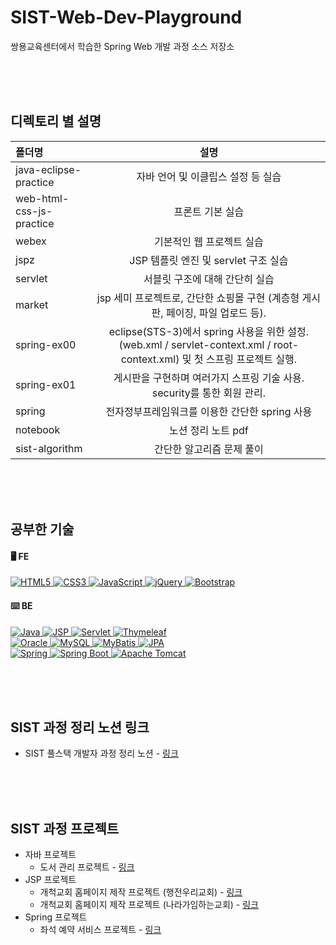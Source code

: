 # SIST-Web-Dev-Playground
쌍용교육센터에서 학습한 Spring Web 개발 과정 소스 저장소

<br><br><br>

## 디렉토리 별 설명
|폴더명|설명|
|:---|:---:|
|java-eclipse-practice|자바 언어 및 이클립스 설정 등 실습|
|web-html-css-js-practice|프론트 기본 실습|
|webex|기본적인 웹 프로젝트 실습|
|jspz|JSP 템플릿 엔진 및 servlet 구조 실습|
|servlet|서블릿 구조에 대해 간단히 실습|
|market|jsp 세미 프로젝트로, 간단한 쇼핑몰 구현 (계층형 게시판, 페이징, 파일 업로드 등).|
|spring-ex00|eclipse(STS-3)에서 spring 사용을 위한 설정. (web.xml / servlet-context.xml / root-context.xml) 및 첫 스프링 프로젝트 실행.|
|spring-ex01|게시판을 구현하며 여러가지 스프링 기술 사용. security를 통한 회원 관리.|
|spring|전자정부프레임워크를 이용한 간단한 spring 사용|
|notebook|노션 정리 노트 pdf|
|sist-algorithm|간단한 알고리즘 문제 풀이|

<br><br><br>


## 공부한 기술
#### 🖥️ FE

<a href="https://www.w3.org/TR/html52/" target="_blank">
  <img src="https://img.shields.io/badge/-HTML5-E34F26?style=for-the-badge&logo=html5&logoColor=white" alt="HTML5">
</a>
<a href="https://www.w3.org/Style/CSS/" target="_blank">
  <img src="https://img.shields.io/badge/-CSS3-1572B6?style=for-the-badge&logo=css3&logoColor=white" alt="CSS3">
</a>
<a href="https://developer.mozilla.org/en-US/docs/Web/JavaScript" target="_blank">
  <img src="https://img.shields.io/badge/-JavaScript-F7DF1E?style=for-the-badge&logo=javascript&logoColor=black" alt="JavaScript">
</a>
<a href="https://jquery.com" target="_blank">
  <img src="https://img.shields.io/badge/-jQuery-0769AD?style=for-the-badge&logo=jquery&logoColor=white" alt="jQuery">
</a>
<a href="https://getbootstrap.com" target="_blank">
  <img src="https://img.shields.io/badge/-Bootstrap-7952B3?style=for-the-badge&logo=bootstrap&logoColor=white" alt="Bootstrap">
</a>

#### ⌨️ BE

<a href="https://openjdk.java.net" target="_blank">
  <img src="https://img.shields.io/badge/-Java-CC0000?style=for-the-badge&logo=openjdk&logoColor=white" alt="Java">
</a>
<a href="https://jsp.dev" target="_blank">
  <img src="https://img.shields.io/badge/-JSP-007396?style=for-the-badge&logo=jsp&logoColor=white" alt="JSP">
</a>
<a href="https://tomcat.apache.org" target="_blank">
  <img src="https://img.shields.io/badge/-Servlet-007396?style=for-the-badge&logo=servlet&logoColor=white" alt="Servlet">
</a>
<a href="https://www.thymeleaf.org/" target="_blank">
  <img src="https://img.shields.io/badge/-Thymeleaf-005F0F?style=for-the-badge&logo=thymeleaf&logoColor=white" alt="Thymeleaf">
</a>
<br>
<a href="https://www.oracle.com/database/" target="_blank">
  <img src="https://img.shields.io/badge/-Oracle-F80000?style=for-the-badge&logo=oracle&logoColor=white" alt="Oracle">
</a>
<a href="https://www.mysql.com" target="_blank">
  <img src="https://img.shields.io/badge/-MySQL-4479A1?style=for-the-badge&logo=mysql&logoColor=white" alt="MySQL">
</a>
<a href="https://mybatis.org" target="_blank">
  <img src="https://img.shields.io/badge/-MyBatis-1F72B5?style=for-the-badge&logo=fluentd&logoColor=white" alt="MyBatis">
</a>
<a href="https://spring.io/projects/spring-data-jpa" target="_blank">
  <img src="https://img.shields.io/badge/-JPA-59666C?style=for-the-badge&logo=hibernate&logoColor=white" alt="JPA">
</a>
<br>
<a href="https://spring.io" target="_blank">
  <img src="https://img.shields.io/badge/-Spring-6DB33F?style=for-the-badge&logo=spring&logoColor=white" alt="Spring">
</a>
<a href="https://spring.io/projects/spring-boot" target="_blank">
  <img src="https://img.shields.io/badge/-Spring%20Boot-6DB33F?style=for-the-badge&logo=spring-boot&logoColor=white" alt="Spring Boot">
</a>
<a href="https://tomcat.apache.org" target="_blank">
  <img src="https://img.shields.io/badge/-Apache%20Tomcat-F8DC75?style=for-the-badge&logo=apache%20tomcat&logoColor=black" alt="Apache Tomcat">
</a>
<br>

<br><br><br>



## SIST 과정 정리 노션 링크
- SIST 풀스택 개발자 과정 정리 노션 - [링크](https://bsnote.notion.site/SIST-Web-77b173949249403f89199f55f1ebe902?pvs=4)

<br><br><br>


## SIST 과정 프로젝트
- 자바 프로젝트
  - 도서 관리 프로젝트 - [링크](https://github.com/BeomSeokYu/Java-Books-Management)
- JSP 프로젝트
  - 개척교회 홈페이지 제작 프로젝트 (행전우리교회) - [링크](https://github.com/BeomSeokYu/Save-The-Web-actswoori)
  - 개척교회 홈페이지 제작 프로젝트 (나라가임하는교회) - [링크](https://github.com/BeomSeokYu/Save-The-Web-heaveniscoming)
- Spring 프로젝트
  - 좌석 예약 서비스 프로젝트 - [링크](https://github.com/BeomSeokYu/Seatisfy)

<br><br><br>

